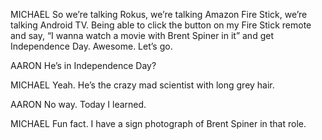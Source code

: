 MICHAEL
So we’re talking Rokus, we’re talking Amazon Fire Stick, we’re talking Android TV. Being able to click the button on my Fire Stick remote and say, “I wanna watch a movie with Brent Spiner in it” and get Independence Day. Awesome. Let’s go.

AARON
He’s in Independence Day?

MICHAEL
Yeah. He’s the crazy mad scientist with long grey hair.

AARON
No way. Today I learned.

MICHAEL
Fun fact. I have a sign photograph of Brent Spiner in that role.
